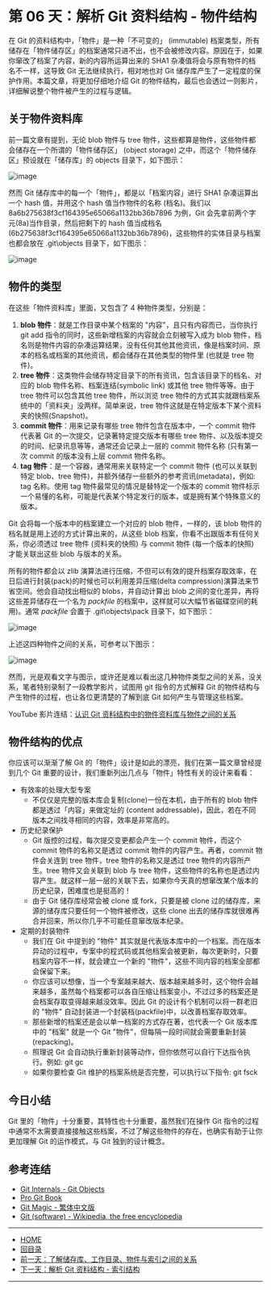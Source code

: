 第 06 天：解析 Git 资料结构 - 物件结构
=====================================================

在 Git 的资料结构中，「物件」是一种「不可变的」 (immutable) 档案类型，所有储存在「物件储存区」的档案通常只进不出，也不会被修改内容。原因在于，如果你窜改了档案了内容，新的内容所运算出来的 SHA1 杂凑值将会与原有物件的档名不一样，这导致 Git 无法继续执行，相对地也对 Git 储存库产生了一定程度的保护作用。本篇文章，将更加仔细地介绍 Git 的物件结构，最后也会透过一则影片，详细解说整个物件被产生的过程与逻辑。

关于物件资料库
------------

前一篇文章有提到，无论 blob 物件与 tree 物件，这些都算是物件，这些物件都会储存在一个所谓的「物件储存区」 (object storage) 之中，而这个「物件储存区」预设就在「储存库」的 objects 目录下，如下图示：

![image](../figures/06/01.png)

然而 Git 储存库中的每一个「物件」，都是以「档案内容」进行 SHA1 杂凑运算出一个 hash 值，并用这个 hash 值当作物件的名称 (档名)。我们以 8a6b275638f3cf164395e65066a1132bb36b7896 为例，Git 会先拿前两个字元(8a)当作目录，然后把剩下的 hash 值当成档名 (6b275638f3cf164395e65066a1132bb36b7896)，这些物件的实体目录与档案也都会放在 .git\objects 目录下，如下图示：

![image](../figures/06/02.png)

物件的类型
---------

在这些「物件资料库」里面，又包含了 4 种物件类型，分别是：

1. **blob 物件**：就是工作目录中某个档案的 "内容"，且只有内容而已，当你执行 git add 指令的同时，这些新增档案的内容就会立刻被写入成为 blob 物件，档名则是物件内容的杂凑运算结果，没有任何其他其他资讯，像是档案时间、原本的档名或档案的其他资讯，都会储存在其他类型的物件里 (也就是 tree 物件)。
2. **tree 物件**：这类物件会储存特定目录下的所有资讯，包含该目录下的档名、对应的 blob 物件名称、档案连结(symbolic link) 或其他 tree 物件等等。由于 tree 物件可以包含其他 tree 物件，所以浏览 tree 物件的方式其实就跟档案系统中的「资料夹」没两样。简单来说，tree 物件这就是在特定版本下某个资料夹的快照(Snapshot)。
3. **commit 物件**：用来记录有哪些 tree 物件包含在版本中，一个 commit 物件代表著 Git 的一次提交，记录著特定提交版本有哪些 tree 物件、以及版本提交的时间、纪录讯息等等，通常还会记录上一层的 commit 物件名称 (只有第一次 commit 的版本没有上层 commit 物件名称。
4. **tag 物件**：是一个容器，通常用来关联特定一个 commit 物件 (也可以关联到特定 blob、tree 物件)，并额外储存一些额外的参考资讯(metadata)，例如: tag 名称。使用 tag 物件最常见的情况是替特定一个版本的 commit 物件标示一个易懂的名称，可能是代表某个特定发行的版本，或是拥有某个特殊意义的版本。

Git 会将每一个版本中的档案建立一个对应的 blob 物件，一样的，该 blob 物件的档名就是用上述的方式计算出来的，从这些 blob 档案，你看不出跟版本有任何关系，你必须透过 tree 物件 (资料夹的快照) 与 commit 物件 (每一个版本的快照) 才能关联出这些 blob 与版本的关系。

所有的物件都会以 zlib 演算法进行压缩，不但可以有效的提升档案存取效率，在日后进行封装(pack)的时候也可以利用差异压缩(delta compression)演算法来节省空间。他会自动找出相似的 blobs，并自动计算出 blob 之间的变化差异，再将这些差异储存在一个名为 *packfile* 的档案中，这样就可以大幅节省磁碟空间的耗用)。通常 *packfile* 会置于 .git\objects\pack 目录下，如下图示：


![image](../figures/06/03.png)

上述这四种物件之间的关系，可参考以下图示：

![image](../figures/06/04.png)

然而，光是观看文字与图示，或许还是难以看出这几种物件类型之间的关系，没关系，笔者特别录制了一段教学影片，试图用 git 指令的方式解释 Git 的物件结构与产生物件的过程，也让各位更清楚的了解到底 Git 如何产生与管理这些档案。

YouTube 影片连结：[认识 Git 资料结构中的物件资料库与物件之间的关系](http://www.youtube.com/watch?v=PZbSRy_ow0U)

物件结构的优点
------------

你应该可以渐渐了解 Git 的「物件」设计是如此的漂亮，我们在第一篇文章曾经提到几个 Git 重要的设计，我们重新列出几点与「物件」特性有关的设计来看看：

* 有效率的处理大型专案
	* 不仅仅是完整的版本库会复制(clone)一份在本机，由于所有的 blob 物件都是透过「内容」来做定址的 (content addressable)，因此，若在不同版本之间找寻相同的内容，效率是非常高的。
* 历史纪录保护
	* Git 版控的过程，每次提交变更都会产生一个 commit 物件，而这个 commit 物件的名称又是透过 commit 物件的内容产生。再者，commit 物件会关连到 tree 物件，tree 物件的名称又是透过 tree 物件的内容所产生。tree 物件又会关联到 blob 与 tree 物件，这些物件的名称也是透过内容产生。就这样一层一层的关联下去，如果你今天真的想窜改某个版本的历史纪录，困难度也是挺高的！
	* 由于 Git 储存库经常会被 clone 或 fork，只要是被 clone 过的储存库，来源的储存库只要任何一个物件被修改，这些 clone 出去的储存库就很难再合并回来，所以你几乎不可能任意窜改版本纪录。
* 定期的封装物件
	* 我们在 Git 中提到的 "物件" 其实就是代表版本库中的一个档案。而在版本异动的过程中，专案中的程式码或其他档案会被更新，每次更新时，只要档案内容不一样，就会建立一个新的 "物件"，这些不同内容的档案全部都会保留下来。
	* 你应该可以想像，当一个专案越来越大、版本越来越多时，这个物件会越来越多，虽然每个档案都可以各自压缩让档案变小，不过过多的档案还是会档案存取变得越来越没效率。因此 Git 的设计有个机制可以将一群老旧的 "物件" 自动封装进一个封装档(packfile)中，以改善档案存取效率。
	* 那些新增的档案还是会以单一档案的方式存在著，也代表一个 Git 版本库中的 "档案" 就是一个 Git "物件"，但每隔一段时间就会需要重新封装(repacking)。
	* 照理说 Git 会自动执行重新封装等动作，但你依然可以自行下达指令执行。例如: git gc
	* 如果你要检查 Git 维护的档案系统是否完整，可以执行以下指令: git fsck 


今日小结
-------

Git 里的「物件」十分重要，其特性也十分重要，虽然我们在操作 Git 指令的过程中通常不太需要直接接触这些档案，不过了解这些物件的存在，也确实有助于让你更加理解 Git 的运作模式，与 Git 独到的设计概念。



参考连结
-------

* [Git Internals - Git Objects](http://git-scm.com/book/en/Git-Internals-Git-Objects)
* [Pro Git Book](http://progit.org/)
* [Git Magic - 繁体中文版](http://www-cs-students.stanford.edu/~blynn/gitmagic/intl/zh_tw/)
* [Git (software) - Wikipedia, the free encyclopedia](http://en.wikipedia.org/wiki/Git_(software) "Git (software) - Wikipedia, the free encyclopedia")




-------
* [HOME](../README.md)
* [回目录](README.md)
* [前一天：了解储存库、工作目录、物件与索引之间的关系](05.md)
* [下一天：解析 Git 资料结构 - 索引结构](07.md)

-------


